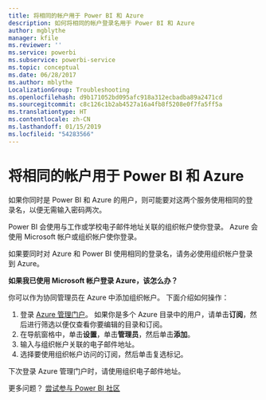 ```yaml
---
title: 将相同的帐户用于 Power BI 和 Azure
description: 如何将相同的帐户登录名用于 Power BI 和 Azure
author: mgblythe
manager: kfile
ms.reviewer: ''
ms.service: powerbi
ms.subservice: powerbi-service
ms.topic: conceptual
ms.date: 06/28/2017
ms.author: mblythe
LocalizationGroup: Troubleshooting
ms.openlocfilehash: d9b171052bd095afc918a312ecbadba89a2471cd
ms.sourcegitcommit: c8c126c1b2ab4527a16a4fb8f5208e0f7fa5ff5a
ms.translationtype: HT
ms.contentlocale: zh-CN
ms.lasthandoff: 01/15/2019
ms.locfileid: "54283566"
---
```

# <a name="using-the-same-account-for-power-bi-and-azure"></a>将相同的帐户用于 Power BI 和 Azure
如果你同时是 Power BI 和 Azure 的用户，则可能要对这两个服务使用相同的登录名，以便无需输入密码两次。

Power BI 会使用与工作或学校电子邮件地址关联的组织帐户使你登录。  Azure 会使用 Microsoft 帐户或组织帐户使你登录。

如果要同时对 Azure 和 Power BI 使用相同的登录名，请务必使用组织帐户登录到 Azure。

**如果我已使用 Microsoft 帐户登录 Azure，该怎么办？**

你可以作为协同管理员在 Azure 中添加组织帐户。  下面介绍如何操作：

1. 登录 [Azure 管理门户](http://manage.windowsazure.com/)。 如果你是多个 Azure 目录中的用户，请单击**订阅**，然后进行筛选以便仅查看你要编辑的目录和订阅。
2. 在导航窗格中，单击**设置**，单击**管理员**，然后单击**添加**。
3. 输入与组织帐户关联的电子邮件地址。
4. 选择要使用组织帐户访问的订阅，然后单击复选标记。

下次登录 Azure 管理门户时，请使用组织电子邮件地址。

更多问题？ [尝试参与 Power BI 社区](http://community.powerbi.com/)


